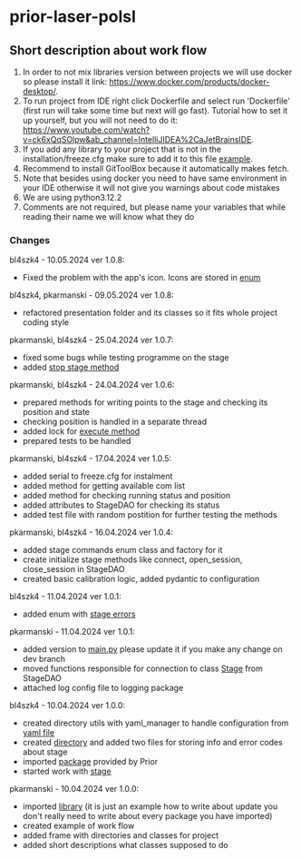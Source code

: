 # prior-laser-polsl

## Short description about work flow
1. In order to not mix libraries version between projects we will use docker so please install it link: https://www.docker.com/products/docker-desktop/.
2. To run project from IDE right click Dockerfile and select run 'Dockerfile' (first run will take some time but next will go fast). Tutorial how to set it up yourself, but you will not need to do it: https://www.youtube.com/watch?v=ck6xQqSOlpw&ab_channel=IntelliJIDEA%2CaJetBrainsIDE.
3. If you add any library to your project that is not in the installation/freeze.cfg make sure to add it to this file [example](installation/freeze.cfg:1).
4. Recommend to install GitToolBox because it automatically makes fetch. 
5. Note that besides using docker you need to have same environment in your IDE otherwise it will not give you warnings about code mistakes
6. We are using python3.12.2
7. Comments are not required, but please name your variables that while reading their name we will know what they do

### Changes

bl4szk4 - 10.05.2024 ver 1.0.8:
- Fixed the problem with the app's icon. Icons are stored in [enum](app/presentation/icons/icons.py)

bl4szk4, pkarmanski - 09.05.2024 ver 1.0.8:
- refactored presentation folder and its classes so it fits whole project coding style

pkarmanski, bl4szk4 - 25.04.2024 ver 1.0.7:
- fixed some bugs while testing programme on the stage
- added [stop stage method](app/stage/daos/stage_dao.py)

pkarmanski, bl4szk4 - 24.04.2024 ver 1.0.6:
- prepared methods for writing points to the stage and checking its position and state
- checking position is handled in a separate thread
- added lock for [execute method](app/stage/daos/stage_connector.py)
- prepared tests to be handled

pkarmanski, bl4szk4 - 17.04.2024 ver 1.0.5:
- added serial to freeze.cfg for instalment
- added method for getting available com list
- added method for checking running status and position
- added attributes to StageDAO for checking its status
- added test file with random postition for further testing the methods

pkarmanski, bl4szk4 - 16.04.2024 ver 1.0.4:
- added stage commands enum class and factory for it
- create initialize stage methods like connect, open_session, close_session in StageDAO
- created basic calibration logic, added pydantic to configuration

bl4szk4 - 11.04.2024 ver 1.0.1:
- added enum with [stage errors](app/stage/enums/error_codes.py)

pkarmanski - 11.04.2024 ver 1.0.1:
- added version to [main.py](main.py:3) please update it if you make any change on dev branch
- moved functions responsible for connection to class [Stage](app/stage/daos/stage/stage.py:9) from StageDAO
- attached log config file to logging package

bl4szk4 - 10.04.2024 ver 1.0.0:
- created directory utils with yaml_manager to handle configuration from [yaml file](config.yaml)
- created [directory](app/messages) and added two files for storing info and error codes about stage
- imported [package](app/stage/x64) provided by Prior
- started work with [stage](app/stage/daos/stage_dao.py)

pkarmanski - 10.04.2024 ver 1.0.0:
- imported [library](main.py:1) (it is just an example how to write about update you don't really need to write about every package you have imported)
- created example of work flow
- added frame with directories and classes for project
- added short descriptions what classes supposed to do



